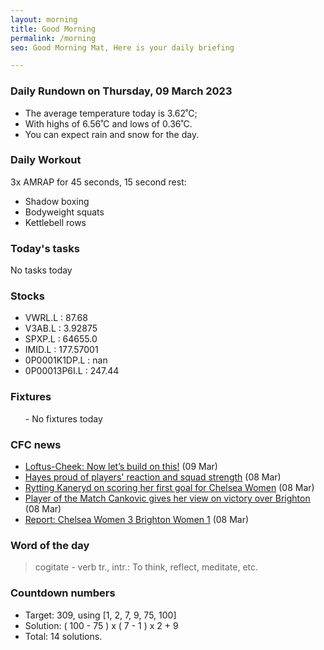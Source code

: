 ```yaml
---
layout: morning
title: Good Morning
permalink: /morning
seo: Good Morning Mat, Here is your daily briefing

---
```


<!-- weather_marker starts -->
### Daily Rundown on Thursday, 09 March 2023

- The average temperature today is 3.62˚C;
- With highs of 6.56˚C and lows of 0.36˚C.
- You can expect rain and snow for the day.

<!-- weather_marker ends -->

### Daily Workout
<!-- workout_marker starts -->
3x AMRAP for 45 seconds, 15 second rest:

- Shadow boxing
- Bodyweight squats
- Kettlebell rows

<!-- workout_marker ends -->

### Today's tasks
<!-- task_marker starts -->
No tasks today
<!-- task_marker ends -->

### Stocks

<!-- stocks_marker starts -->

- VWRL.L : 87.68
- V3AB.L : 3.92875
- SPXP.L : 64655.0
- IMID.L : 177.57001
- 0P0001K1DP.L : nan
- 0P00013P6I.L : 247.44

<!-- stocks_marker ends -->

### Fixtures

<!-- sports_marker starts -->

<ul>
- No fixtures today</ul>

<!-- sports_marker ends -->

### CFC news

<!-- cfc_marker starts -->
- [Loftus-Cheek: Now let’s build on this!](https://chelseafc.com/en/news/article/loftus-cheek-now-lets-build-on-this) (09 Mar)
- [Hayes proud of players' reaction and squad strength](https://chelseafc.com/en/news/article/hayes-proud-of-players-reaction-and-squad-strength) (08 Mar)
- [Rytting Kaneryd on scoring her first goal for Chelsea Women](https://chelseafc.com/en/video/chelsea-women-v-brighton-women-3-1-or-rytting-kaneyrd-post-match-interview) (08 Mar)
- [Player of the Match Cankovic gives her view on victory over Brighton](https://chelseafc.com/en/video/chelsea-women-v-brighton-women-3-1-or-cankovic-post-match-interview-or-fa) (08 Mar)
- [Report: Chelsea Women 3 Brighton Women 1](https://chelseafc.com/en/news/article/report-chelsea-women-3-brighton-women-1) (08 Mar)

<!-- cfc_marker ends -->

### Word of the day
<!-- word_marker starts -->

 > cogitate - verb tr., intr.: To think, reflect, meditate, etc.

<!-- word_marker ends -->

### Countdown numbers
<!-- game_marker starts -->

- Target: 309, using [1, 2, 7, 9, 75, 100]
- Solution: ( 100 - 75 ) x ( 7 - 1 ) x 2 + 9
- Total: 14 solutions.

<!-- game_marker ends -->
